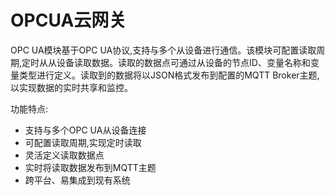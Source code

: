# OPCUA云网关


OPC UA模块基于OPC UA协议,支持与多个从设备进行通信。该模块可配置读取周期,定时从从设备读取数据。读取的数据点可通过从设备的节点ID、变量名称和变量类型进行定义。读取到的数据将以JSON格式发布到配置的MQTT Broker主题,以实现数据的实时共享和监控。

功能特点:

- 支持与多个OPC UA从设备连接
- 可配置读取周期,实现定时读取
- 灵活定义读取数据点
- 实时将读取数据发布到MQTT主题
- 跨平台、易集成到现有系统
